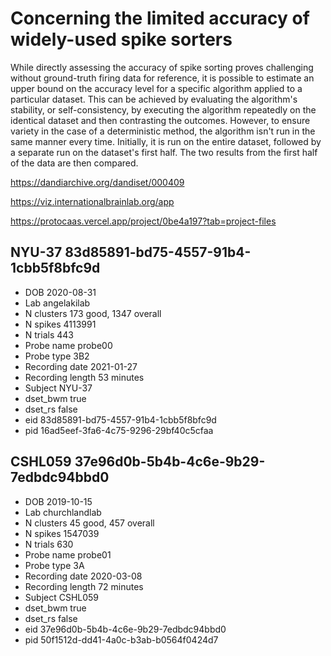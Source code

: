 # Concerning the limited accuracy of widely-used spike sorters

While directly assessing the accuracy of spike sorting proves challenging without ground-truth firing data for reference, it is possible to estimate an upper bound on the accuracy level for a specific algorithm applied to a particular dataset. This can be achieved by evaluating the algorithm's stability, or self-consistency, by executing the algorithm repeatedly on the identical dataset and then contrasting the outcomes. However, to ensure variety in the case of a deterministic method, the algorithm isn't run in the same manner every time. Initially, it is run on the entire dataset, followed by a separate run on the dataset's first half. The two results from the first half of the data are then compared.

https://dandiarchive.org/dandiset/000409

https://viz.internationalbrainlab.org/app

https://protocaas.vercel.app/project/0be4a197?tab=project-files

## NYU-37 83d85891-bd75-4557-91b4-1cbb5f8bfc9d

* DOB	2020-08-31
* Lab	angelakilab
* N clusters	173 good, 1347 overall
* N spikes	4113991
* N trials	443
* Probe name	probe00
* Probe type	3B2
* Recording date	2021-01-27
* Recording length	53 minutes
* Subject	NYU-37
* dset_bwm	true
* dset_rs	false
* eid	83d85891-bd75-4557-91b4-1cbb5f8bfc9d
* pid	16ad5eef-3fa6-4c75-9296-29bf40c5cfaa



## 	CSHL059 37e96d0b-5b4b-4c6e-9b29-7edbdc94bbd0

* DOB	2019-10-15
* Lab	churchlandlab
* N clusters	45 good, 457 overall
* N spikes	1547039
* N trials	630
* Probe name	probe01
* Probe type	3A
* Recording date	2020-03-08
* Recording length	72 minutes
* Subject	CSHL059
* dset_bwm	true
* dset_rs	false
* eid	37e96d0b-5b4b-4c6e-9b29-7edbdc94bbd0
* pid	50f1512d-dd41-4a0c-b3ab-b0564f0424d7